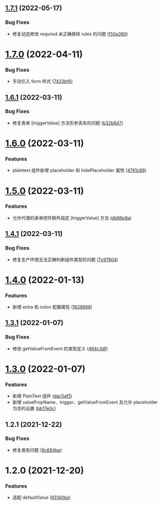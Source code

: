 ## [1.7.1](https://github.com/linewell-zwfed/react-hook-form-with-antd/compare/1.6.0...1.7.1) (2022-05-17)

### Bug Fixes

- 修复动态修改 required 未正确移除 rules 的问题 ([f50a360](https://github.com/linewell-zwfed/react-hook-form-with-antd/commit/f50a360f39aa6d0584de8b2c63493369804183e1))

# [1.7.0](https://github.com/linewell-zwfed/react-hook-form-with-antd/compare/1.6.0...1.7.0) (2022-04-11)

### Bug Fixes

- 手动引入 form 样式 ([7423bf6](https://github.com/linewell-zwfed/react-hook-form-with-antd/commit/7423bf606af98452552f19e821746d7bbe99120f))

## [1.6.1](https://github.com/linewell-zwfed/react-hook-form-with-antd/compare/1.6.0...1.6.1) (2022-03-11)

### Bug Fixes

- 修复表单 [triggerValue] 方法形参丢失的问题 ([b32b847](https://github.com/linewell-zwfed/react-hook-form-with-antd/commit/b32b8474a2f8b30349c026e11cc045f4f76fc26e))

# [1.6.0](https://github.com/linewell-zwfed/react-hook-form-with-antd/compare/1.5.0...1.6.0) (2022-03-11)

### Features

- plaintext 组件新增 placeholder 和 hidePlaceholder 属性 ([4741c89](https://github.com/linewell-zwfed/react-hook-form-with-antd/commit/4741c8933cf353554d6eba73aa8fa80abe40c09a))

# [1.5.0](https://github.com/linewell-zwfed/react-hook-form-with-antd/compare/1.4.0...1.5.0) (2022-03-11)

### Features

- 允许代理的表单控件额外指定 [triggerValue] 方法 ([db86e8a](https://github.com/linewell-zwfed/react-hook-form-with-antd/commit/db86e8a064f7d62fb111c2a3f3d773c8cbafdce5))

## [1.4.1](https://github.com/linewell-zwfed/react-hook-form-with-antd/compare/1.4.0...1.4.1) (2022-03-11)

### Bug Fixes

- 修复生产环境无法正确判断组件类型的问题 ([7c97804](https://github.com/linewell-zwfed/react-hook-form-with-antd/commit/7c97804af8ab8d71568a9760e2abdd6e5e9bd719))

# [1.4.0](https://github.com/linewell-zwfed/react-hook-form-with-antd/compare/1.3.1...1.4.0) (2022-01-13)

### Features

- 新增 extra 和 colon 配置属性 ([1626666](https://github.com/linewell-zwfed/react-hook-form-with-antd/commit/162666681f57d009250a611a440d79d0199148e6))

## [1.3.1](https://github.com/linewell-zwfed/react-hook-form-with-antd/compare/1.3.0...1.3.1) (2022-01-07)

### Bug Fixes

- 修改 getValueFromEvent 的类型定义 ([464c3df](https://github.com/linewell-zwfed/react-hook-form-with-antd/commit/464c3df3e3b12d4709aa8a0ed4f0cbbb312f6f79))

# [1.3.0](https://github.com/linewell-zwfed/react-hook-form-with-antd/compare/1.2.1...1.3.0) (2022-01-07)

### Features

- 新增 PlainText 组件 ([dac5af5](https://github.com/linewell-zwfed/react-hook-form-with-antd/commit/dac5af5862653584c3d17cae2c60c5b95f01f44c))
- 新增 valuePropName、trigger、getValueFromEvent 及允许 placeholder 为空的设置 ([bb17e0c](https://github.com/linewell-zwfed/react-hook-form-with-antd/commit/bb17e0c830a5367648d0b581e22443d340158819))

## 1.2.1 (2021-12-22)

### Bug Fixes

- 修复类型问题 ([9c684be](https://github.com/linewell-zwfed/react-hook-form-with-antd/commit/9c684be42308300e903b49463b7a05156941500b))

# 1.2.0 (2021-12-20)

### Features

- 适配 defaultValue ([93140be](https://github.com/linewell-zwfed/react-hook-form-with-antd/commit/93140beb0731b969e5a082b8245598c378cc76a5))
